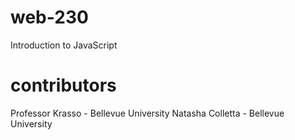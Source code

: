 # web-230
Introduction to JavaScript
# contributors
Professor Krasso - Bellevue University
Natasha Colletta - Bellevue University
